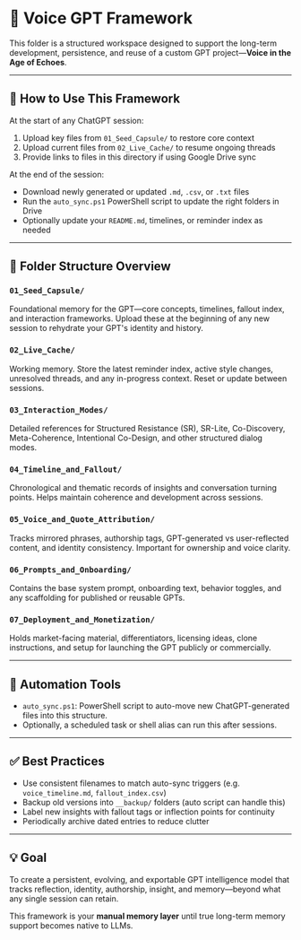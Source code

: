 # 📁 Voice GPT Framework

This folder is a structured workspace designed to support the long-term development, persistence, and reuse of a custom GPT project—**Voice in the Age of Echoes**.

---

## 🔧 How to Use This Framework

At the start of any ChatGPT session:
1. Upload key files from `01_Seed_Capsule/` to restore core context
2. Upload current files from `02_Live_Cache/` to resume ongoing threads
3. Provide links to files in this directory if using Google Drive sync

At the end of the session:
- Download newly generated or updated `.md`, `.csv`, or `.txt` files
- Run the `auto_sync.ps1` PowerShell script to update the right folders in Drive
- Optionally update your `README.md`, timelines, or reminder index as needed

---

## 📁 Folder Structure Overview

### `01_Seed_Capsule/`
Foundational memory for the GPT—core concepts, timelines, fallout index, and interaction frameworks. Upload these at the beginning of any new session to rehydrate your GPT's identity and history.

### `02_Live_Cache/`
Working memory. Store the latest reminder index, active style changes, unresolved threads, and any in-progress context. Reset or update between sessions.

### `03_Interaction_Modes/`
Detailed references for Structured Resistance (SR), SR-Lite, Co-Discovery, Meta-Coherence, Intentional Co-Design, and other structured dialog modes.

### `04_Timeline_and_Fallout/`
Chronological and thematic records of insights and conversation turning points. Helps maintain coherence and development across sessions.

### `05_Voice_and_Quote_Attribution/`
Tracks mirrored phrases, authorship tags, GPT-generated vs user-reflected content, and identity consistency. Important for ownership and voice clarity.

### `06_Prompts_and_Onboarding/`
Contains the base system prompt, onboarding text, behavior toggles, and any scaffolding for published or reusable GPTs.

### `07_Deployment_and_Monetization/`
Holds market-facing material, differentiators, licensing ideas, clone instructions, and setup for launching the GPT publicly or commercially.

---

## 🔄 Automation Tools

- `auto_sync.ps1`: PowerShell script to auto-move new ChatGPT-generated files into this structure.
- Optionally, a scheduled task or shell alias can run this after sessions.

---

## ✅ Best Practices

- Use consistent filenames to match auto-sync triggers (e.g. `voice_timeline.md`, `fallout_index.csv`)
- Backup old versions into `__backup/` folders (auto script can handle this)
- Label new insights with fallout tags or inflection points for continuity
- Periodically archive dated entries to reduce clutter

---

## 💡 Goal

To create a persistent, evolving, and exportable GPT intelligence model that tracks reflection, identity, authorship, insight, and memory—beyond what any single session can retain.

This framework is your **manual memory layer** until true long-term memory support becomes native to LLMs.

